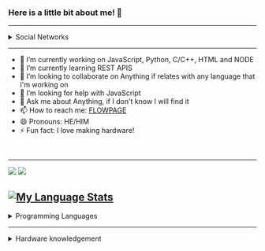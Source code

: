 ### Here is a little bit about me! 👋

---

<details>
  <summary>Social Networks</summary>
<img src="https://img.shields.io/youtube/channel/subscribers/UCkUVtI_YNQcbddwvNnhSuWA?style=social">
<img src="https://img.shields.io/twitch/status/RubenCostaLivestream?style=social">
<img src="https://img.shields.io/github/followers/rubencosta13?style=social">
</details>

---

- 🔭 I’m currently working on JavaScript, Python, C/C++, HTML and NODE
- 🌱 I’m currently learning REST APIS
- 👯 I’m looking to collaborate on Anything if relates with any language that I'm working on
- 🤔 I’m looking for help with JavaScript
- 💬 Ask me about Anything, if I don't know I will find it
- 📫 How to reach me: [FLOWPAGE](https://flow.page/rubencostaen)
- 😄 Pronouns: HE/HIM
- ⚡ Fun fact: I love making hardware!

<br/>

---
<img src="https://github-readme-stats.vercel.app/api?username=rubencosta13&&show_icons=true&title_color=ffffff&icon_color=bb2acf&text_color=daf7dc&bg_color=151515">
<a href="https://wakatime.com"><img src="https://wakatime.com/share/@960b37f8-fbc7-4692-848e-ae26c37a026e/436544ff-70d2-4132-abf3-437c27f5cada.png" /></a>

[![My Language Stats](https://github-readme-stats.vercel.app/api/top-langs?layout=compact&username=rubencosta13&title_color=58a6ff&icon_color=58a6ff&text_color=C9D1D9&bg_color=0D1117&border_color=30363D&show_icons=true&count_private=true&show_all_commits=true)]()
---

<details>
  <summary>Programming Languages</summary>
<div>Icons made by <a href="https://www.flaticon.com/authors/pixel-perfect" title="Pixel perfect">Pixel perfect</a> from <a href="https://www.flaticon.com/" title="Flaticon">www.flaticon.com</a></div>
<div>Node Icon has made by <a href="https://www.iconfinder.com/Flatart" title="Icon Finder">Flatart</a> from <a href="https://www.iconfinder.com/" title="IconFinder">https://www.iconfinder.com/</a></div>
  


<img src="https://www.flaticon.com/svg/vstatic/svg/732/732190.svg?token=exp=1618005161~hmac=6ee462579f5222df6aece4174c47ad5a" width="150" height="150"><img src="https://www.flaticon.com/svg/vstatic/svg/888/888859.svg?token=exp=1618005341~hmac=4d8245a52552e6f2f7dee0bd8704b315" width="150" height="150"><img src="https://www.flaticon.com/svg/vstatic/svg/1199/1199124.svg?token=exp=1618005635~hmac=249b6771f45df4da09b7da3b4789e532" width="150"
 height="150"><img src="https://www.flaticon.com/svg/vstatic/svg/2807/2807255.svg?token=exp=1618005977~hmac=e18ed08fda4d44d64a78f68015fda606" width="150" height="150"><img src="https://www.flaticon.com/svg/vstatic/svg/2807/2807732.svg?token=exp=1618006132~hmac=7ec56c89d3f01f34a7cdd2bc64aaaa60" width="150" height="150"><img src="https://cdn4.iconfinder.com/data/icons/logos-and-brands/512/233_Node_Js_logo-512.png" width="150" height="150">
 </details>
 
 --- 


<details>
  <summary>Hardware knowledgement</summary>
  
  I have already:<br>
  -Build, diagnosed, and successfully fixed hardware issues, majorly in computers.<br>
  -Developed my own hardware (PCB's)
 </detais>
<!--START_SECTION:waka-->
<!--END_SECTION:waka-->

![](https://komarev.com/ghpvc/?username=rubencosta13&color=green)


